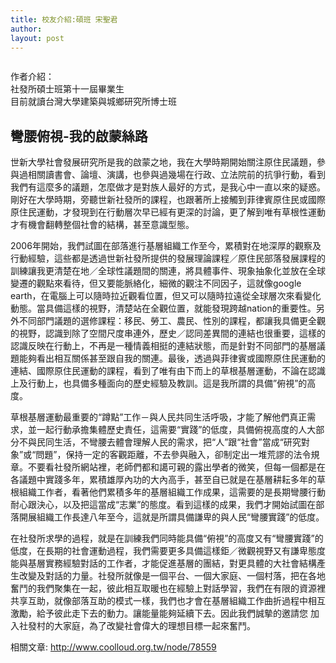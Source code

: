 ```yaml
---
title: 校友介紹:碩班 宋聖君
author: 
layout: post
---
```


<span class="image right"><img src="{{ 'assets/images/alumni/song01.jpg' | relative_url }}" alt="" /></span>

作者介紹：    
社發所碩士班第十一屆畢業生  
目前就讀台灣大學建築與城鄉研究所博士班

## 彎腰俯視-我的啟蒙絲路 

世新大學社會發展研究所是我的啟蒙之地，我在大學時期開始關注原住民議題，參與過相關讀書會、論壇、演講，也參與過幾場在行政、立法院前的抗爭行動，看到我們有這麼多的議題，怎麼做才是對族人最好的方式，是我心中一直以來的疑惑。剛好在大學時期，旁聽世新社發所的課程，也跟著所上接觸到菲律賓原住民或國際原住民運動，才發現到在行動層次早已經有更深的討論，更了解到唯有草根性運動才有機會翻轉整個社會的結構，甚至意識型態。

2006年開始，我們試圖在部落進行基層組織工作至今，累積對在地深厚的觀察及行動經驗，這些都是透過世新社發所提供的發展理論課程／原住民部落發展課程的訓練讓我更清楚在地／全球性議題間的關連，將具體事件、現象抽象化並放在全球變遷的觀點來看待，但又要能脈絡化，細微的觀注不同因子，這就像google earth，在電腦上可以隨時拉近觀看位置，但又可以隨時拉遠從全球層次來看變化動態。當具備這樣的視野，清楚站在全觀位置，就能發現跨越nation的重要性。另外不同部門議題的選修課程：移民、勞工、農民、性別的課程，都讓我具備更全觀的視野，認識到除了空間尺度串連外，歷史／認同差異間的連結也很重要，這樣的認識反映在行動上，不再是一種情義相挺的連結狀態，而是針對不同部門的基層議題能夠看出相互關係甚至跟自我的關連。最後，透過與菲律賓或國際原住民運動的連結、國際原住民運動的課程，看到了唯有由下而上的草根基層運動，不論在認識上及行動上，也具備多種面向的歷史經驗及教訓。這是我所謂的具備”俯視”的高度。

草根基層運動最重要的“蹲點”工作－與人民共同生活呼吸，才能了解他們真正需求，並一起行動承擔集體歷史責任，這需要“實踐”的低度，具備俯視高度的人大部分不與民同生活，不彎腰去體會理解人民的需求，把“人”跟“社會”當成“研究對象”或“問題”，保持一定的客觀距離，不去參與融入，卻制定出一堆荒謬的法令規章。不要看社發所網站裡，老師們都和譪可親的露出學者的微笑，但每一個都是在各議題中實踐多年，累積雄厚內功的大內高手，甚至自已就是在基層耕耘多年的草根組織工作者，看著他們累積多年的基層組織工作成果，這需要的是長期彎腰行動耐心跟決心，以及把這當成“志業”的態度。看到這樣的成果，我們才開始試圖在部落開展組織工作長達八年至今，這就是所謂具備謙卑的與人民“彎腰實踐”的低度。

在社發所求學的過程，就是在訓練我們同時能具備“俯視”的高度又有“彎腰實踐”的低度，在長期的社會運動過程，我們需要更多具備這樣鉅／微觀視野又有謙卑態度能與基層實務經驗對話的工作者，才能促進基層的團結，對更具體的大社會結構產生改變及對話的力量。社發所就像是一個平台、一個大家庭、一個村落，把在各地奮鬥的我們聚集在一起，彼此相互取暖也在經驗上對話學習，我們在有限的資源裡共享互助，就像部落互助的模式一樣，我們也才會在基層組織工作曲折過程中相互激勵，給予彼此走下去的動力。讓能量能夠延續下去。因此我們誠摰的邀請您 加入社發村的大家庭，為了改變社會偉大的理想目標一起來奮鬥。

相關文章: http://www.coolloud.org.tw/node/78559